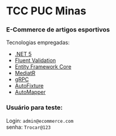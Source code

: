 # TCC PUC Minas
### E-Commerce de artigos esportivos

Tecnologias empregadas:
- [.NET 5](https://docs.microsoft.com/pt-br/dotnet/core/dotnet-five)
- [Fluent Validation](https://github.com/FluentValidation/FluentValidation)
- [Entity Framework Core](https://docs.microsoft.com/pt-br/ef/core/)
- [MediatR](https://github.com/jbogard/MediatR)
- [gRPC](https://grpc.io/)
- [AutoFixture](https://github.com/AutoFixture/AutoFixture)
- [AutoMapper](https://github.com/AutoMapper/AutoMapper)

### Usuário para teste:
Login: `admin@ecommerce.com`  
senha: `Trocar@123` 
